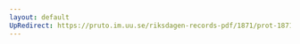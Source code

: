 ```yaml
---
layout: default
UpRedirect: https://pruto.im.uu.se/riksdagen-records-pdf/1871/prot-1871--fk--130/prot-1871--fk--130_001.pdf
---
```

